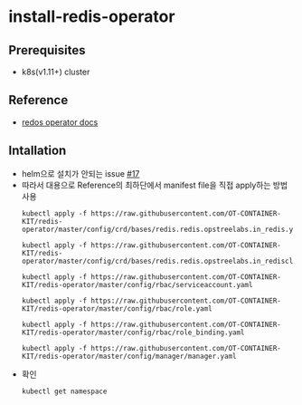 # install-redis-operator

## Prerequisites
- k8s(v1.11+) cluster

## Reference
- [redos operator docs](https://ot-container-kit.github.io/redis-operator/guide/installation.html)

## Intallation
- helm으로 설치가 안되는 issue [#17](https://github.com/OT-CONTAINER-KIT/helm-charts/issues/17)
- 따라서 대용으로 Reference의 최하단에서 manifest file을 직접 apply하는 방법 사용 
  ```shell
  kubectl apply -f https://raw.githubusercontent.com/OT-CONTAINER-KIT/redis-operator/master/config/crd/bases/redis.redis.opstreelabs.in_redis.yaml

  kubectl apply -f https://raw.githubusercontent.com/OT-CONTAINER-KIT/redis-operator/master/config/crd/bases/redis.redis.opstreelabs.in_redisclusters.yaml

  kubectl apply -f https://raw.githubusercontent.com/OT-CONTAINER-KIT/redis-operator/master/config/rbac/serviceaccount.yaml

  kubectl apply -f https://raw.githubusercontent.com/OT-CONTAINER-KIT/redis-operator/master/config/rbac/role.yaml

  kubectl apply -f https://raw.githubusercontent.com/OT-CONTAINER-KIT/redis-operator/master/config/rbac/role_binding.yaml

  kubectl apply -f https://raw.githubusercontent.com/OT-CONTAINER-KIT/redis-operator/master/config/manager/manager.yaml

- 확인
  ```shell
  kubectl get namespace